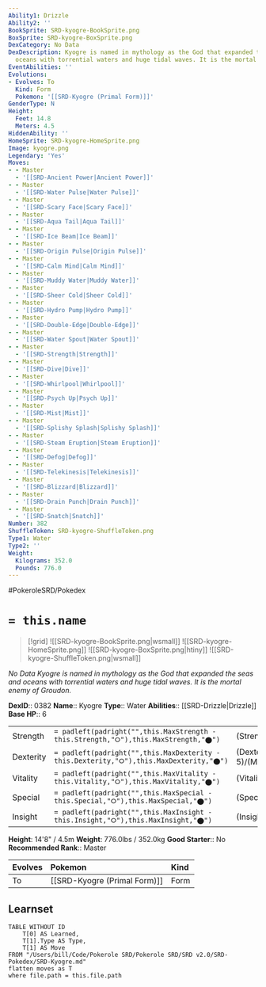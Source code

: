 ```yaml
---
Ability1: Drizzle
Ability2: ''
BookSprite: SRD-kyogre-BookSprite.png
BoxSprite: SRD-kyogre-BoxSprite.png
DexCategory: No Data
DexDescription: Kyogre is named in mythology as the God that expanded the seas and
  oceans with torrential waters and huge tidal waves. It is the mortal enemy of Groudon.
EventAbilities: ''
Evolutions:
- Evolves: To
  Kind: Form
  Pokemon: '[[SRD-Kyogre (Primal Form)]]'
GenderType: N
Height:
  Feet: 14.8
  Meters: 4.5
HiddenAbility: ''
HomeSprite: SRD-kyogre-HomeSprite.png
Image: kyogre.png
Legendary: 'Yes'
Moves:
- - Master
  - '[[SRD-Ancient Power|Ancient Power]]'
- - Master
  - '[[SRD-Water Pulse|Water Pulse]]'
- - Master
  - '[[SRD-Scary Face|Scary Face]]'
- - Master
  - '[[SRD-Aqua Tail|Aqua Tail]]'
- - Master
  - '[[SRD-Ice Beam|Ice Beam]]'
- - Master
  - '[[SRD-Origin Pulse|Origin Pulse]]'
- - Master
  - '[[SRD-Calm Mind|Calm Mind]]'
- - Master
  - '[[SRD-Muddy Water|Muddy Water]]'
- - Master
  - '[[SRD-Sheer Cold|Sheer Cold]]'
- - Master
  - '[[SRD-Hydro Pump|Hydro Pump]]'
- - Master
  - '[[SRD-Double-Edge|Double-Edge]]'
- - Master
  - '[[SRD-Water Spout|Water Spout]]'
- - Master
  - '[[SRD-Strength|Strength]]'
- - Master
  - '[[SRD-Dive|Dive]]'
- - Master
  - '[[SRD-Whirlpool|Whirlpool]]'
- - Master
  - '[[SRD-Psych Up|Psych Up]]'
- - Master
  - '[[SRD-Mist|Mist]]'
- - Master
  - '[[SRD-Splishy Splash|Splishy Splash]]'
- - Master
  - '[[SRD-Steam Eruption|Steam Eruption]]'
- - Master
  - '[[SRD-Defog|Defog]]'
- - Master
  - '[[SRD-Telekinesis|Telekinesis]]'
- - Master
  - '[[SRD-Blizzard|Blizzard]]'
- - Master
  - '[[SRD-Drain Punch|Drain Punch]]'
- - Master
  - '[[SRD-Snatch|Snatch]]'
Number: 382
ShuffleToken: SRD-kyogre-ShuffleToken.png
Type1: Water
Type2: ''
Weight:
  Kilograms: 352.0
  Pounds: 776.0
---
```


#PokeroleSRD/Pokedex

# `= this.name`

> [!grid]
> ![[SRD-kyogre-BookSprite.png|wsmall]]
> ![[SRD-kyogre-HomeSprite.png]]
> ![[SRD-kyogre-BoxSprite.png|htiny]]
> ![[SRD-kyogre-ShuffleToken.png|wsmall]]


*No Data*
*Kyogre is named in mythology as the God that expanded the seas and oceans with torrential waters and huge tidal waves. It is the mortal enemy of Groudon.*

**DexID**:: 0382
**Name**:: Kyogre
**Type**:: Water
**Abilities**:: [[SRD-Drizzle|Drizzle]]
**Base HP**:: 6

|           |                                                                                        |                                          |
| --------- | -------------------------------------------------------------------------------------- | ---------------------------------------- |
| Strength  | `= padleft(padright("",this.MaxStrength - this.Strength,"⭘"),this.MaxStrength,"⬤")`    | (Strength::6)/(MaxStrength::6)   |
| Dexterity | `= padleft(padright("",this.MaxDexterity - this.Dexterity,"⭘"),this.MaxDexterity,"⬤")` | (Dexterity:: 5)/(MaxDexterity::5) |
| Vitality  | `= padleft(padright("",this.MaxVitality - this.Vitality,"⭘"),this.MaxVitality,"⬤")`    | (Vitality::5)/(MaxVitality::5)   |
| Special   | `= padleft(padright("",this.MaxSpecial - this.Special,"⭘"),this.MaxSpecial,"⬤")`       | (Special::8)/(MaxSpecial::8)     |
| Insight   | `= padleft(padright("",this.MaxInsight - this.Insight,"⭘"),this.MaxInsight,"⬤")`       | (Insight::7)/(MaxInsight::7)     |

**Height**: 14'8" / 4.5m
**Weight**: 776.0lbs / 352.0kg
**Good Starter**:: No
**Recommended Rank**:: Master

| Evolves   | Pokemon                      | Kind   |
|:----------|:-----------------------------|:-------|
| To        | [[SRD-Kyogre (Primal Form)]] | Form   |

## Learnset

```dataview
TABLE WITHOUT ID
    T[0] AS Learned,
    T[1].Type AS Type,
    T[1] AS Move
FROM "/Users/bill/Code/Pokerole SRD/Pokerole SRD/SRD v2.0/SRD-Pokedex/SRD-Kyogre.md"
flatten moves as T
where file.path = this.file.path
```
